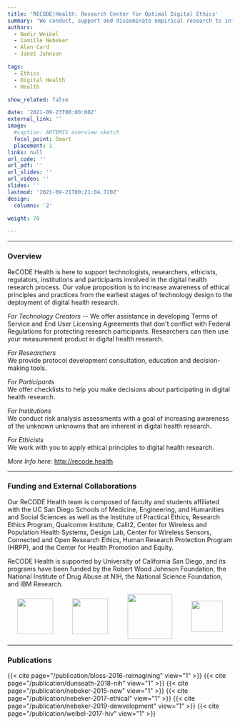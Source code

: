 ```yaml
---
title: 'RECODE|Health: Research Center for Optimal Digital Ethics'
summary: 'We conduct, support and disseminate empirical research to inform ethical digital health research practices.'
authors: 
  - Nadir Weibel
  - Camille Nebeker
  - Alan Card
  - Janet Johnson

tags:
  - Ethics
  - Digital Health
  - Health

show_related: false

date: '2021-09-23T00:00:00Z'
external_link: ''
image:
  #caption: ARTEMIS overview sketch
  focal_point: Smart
  placement: 1
links: null
url_code: ''
url_pdf: ''
url_slides: ''
url_video: ''
slides: ''
lastmod: '2021-09-21T00:21:04.720Z'
design:
  columns: '2'

weight: 70

---
```


------

### Overview

ReCODE Health is here to support technologists, researchers, ethicists, regulators, institutions and participants involved in the digital health research process. Our value proposition is to increase awareness of ethical principles and practices from the earliest stages of technology design to the deployment of digital health research.

*For Technology Creators* -- We offer assistance in developing Terms of Service and End User Licensing Agreements that don't conflict with Federal Regulations for protecting research participants. Researchers can then use your measurement product in digital health research.

*For Researchers*<br/>
We provide protocol development consultation, education and decision-making tools.

*For Participants*<br/>
We offer checklists to help you make decisions about participating in digital health research.

*For Institutions*<br/>
We conduct risk analysis assessments with a goal of increasing awareness of the unknown unknowns that are inherent in digital health research.

*For Ethicists*<br/>
We work with you to apply ethical principles to digital health research.

*More Info here:* http://recode.health

------

### Funding and External Collaborations
Our ReCODE Health team is composed of faculty and students affiliated with the UC San Diego Schools of Medicine, Engineering, and Humanities and Social Sciences as well as the Institute of Practical Ethics, Research Ethics Program, Qualcomm Institute, Calit2, Center for Wireless and Population Health Systems, Design Lab, Center for Wireless Sensors, Connected and Open Research Ethics, Human Research Protection Program (HRPP), and the Center for Health Promotion and Equity.

ReCODE Health is supported by University of California San Diego, and its programs have been funded by the Robert Wood Johnson Foundation, the National Institute of Drug Abuse at NIH, the National Science Foundation, and IBM Research.

<div style="display: flex; justify-content:space-around; align-items: center;">
<img src="/images/rwjf_logo.png" style="height: 80px;"> 
<img src="/images/nih-nida.jpg" style="height: 80px;"> 
<img src="/images/NSF_Logo.png" style="height: 100px;">
<img src="/images/ibm.jpg" style="height: 70px;"> 
</div>

------

### Publications

{{< cite page="/publication/bloss-2016-reimagining" view="1" >}}
{{< cite page="/publication/dunseath-2018-nih" view="1" >}}
{{< cite page="/publication/nebeker-2015-new" view="1" >}}
{{< cite page="/publication/nebeker-2017-ethical" view="1" >}}
{{< cite page="/publication/nebeker-2019-dewvelopment" view="1" >}}
{{< cite page="/publication/weibel-2017-hiv" view="1" >}}
